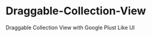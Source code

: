 Draggable-Collection-View
=========================

Draggable Collection View with Google Plust Like UI 
